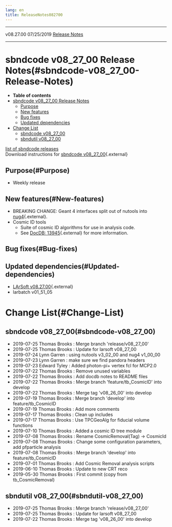 ```yaml
---
lang: en
title: ReleaseNotes082700
---
```


  ----------- ------------ -- -- ------------------------------------------------------
  v08.27.00   07/25/2019         [Release Notes](ReleaseNotes082700.html)
  ----------- ------------ -- -- ------------------------------------------------------



sbndcode v08\_27\_00 Release Notes(#sbndcode-v08_27_00-Release-Notes)
======================================================================================

-   **Table of contents**
-   [sbndcode v08\_27\_00 Release
    Notes](#sbndcode-v08_27_00-Release-Notes)
    -   [Purpose](#Purpose)
    -   [New features](#New-features)
    -   [Bug fixes](#Bug-fixes)
    -   [Updated dependencies](#Updated-dependencies)
-   [Change List](#Change-List)
    -   [sbndcode v08\_27\_00](#sbndcode-v08_27_00)
    -   [sbndutil v08\_27\_00](#sbndutil-v08_27_00)

[list of sbndcode
releases](List_of_SBND_code_releases.html)\
Download instructions for [sbndcode
v08\_27\_00](http://scisoft.fnal.gov/scisoft/bundles/sbnd/v08_27_00/sbndcode-v08_27_00.html){.external}



Purpose(#Purpose)
----------------------------------

-   Weekly release



New features(#New-features)
--------------------------------------------

-   BREAKING CHANGE: Geant 4 interfaces split out of nutools into
    [nug4](https://cdcvs.fnal.gov/redmine/projects/larsoft/wiki/Breaking_Changes#nutools-v3_02_00){.external}.
-   Cosmic ID tools
    -   Suite of cosmic ID algorithms for use in analysis code.
    -   See [DocDB:
        13945](https://sbn-docdb.fnal.gov/cgi-bin/private/RetrieveFile?docid=13945&filename=CosmicRemoval.pdf&version=1){.external}
        for more information.



Bug fixes(#Bug-fixes)
--------------------------------------



Updated dependencies(#Updated-dependencies)
------------------------------------------------------------

-   [LArSoft
    v08.27.00](https://cdcvs.fnal.gov/redmine/projects/larsoft/wiki/ReleaseNotes082700){.external}
-   larbatch v01\_51\_05



Change List(#Change-List)
==========================================



sbndcode v08\_27\_00(#sbndcode-v08_27_00)
----------------------------------------------------------

-   2019-07-25 Thomas Brooks : Merge branch \'release/v08\_27\_00\'
-   2019-07-25 Thomas Brooks : Update for larsoft v08\_27\_00
-   2019-07-24 Lynn Garren : using nutools v3\_02\_00 and nug4
    v1\_00\_00
-   2019-07-23 Lynn Garren : make sure we find pandora headers
-   2019-07-23 Edward Tyley : Added photon-pi+ vertex fcl for MCP2.0
-   2019-07-22 Thomas Brooks : Remove unused variables
-   2019-07-22 Thomas Brooks : Add docdb notes to README files
-   2019-07-22 Thomas Brooks : Merge branch \'feature/tb\_CosmicID\'
    into develop
-   2019-07-22 Thomas Brooks : Merge tag \'v08\_26\_00\' into develop
-   2019-07-19 Thomas Brooks : Merge branch \'develop\' into
    feature/tb\_CosmicID
-   2019-07-19 Thomas Brooks : Add more comments
-   2019-07-17 Thomas Brooks : Clean up includes
-   2019-07-17 Thomas Brooks : Use TPCGeoAlg for fiducial volume
    functions
-   2019-07-10 Thomas Brooks : Added a cosmic ID tree module
-   2019-07-08 Thomas Brooks : Rename CosmicRemoval(Tag) -\> CosmicId
-   2019-07-08 Thomas Brooks : Change some configuration parameters, add
    pfparticle analysis
-   2019-07-08 Thomas Brooks : Merge branch \'develop\' into
    feature/tb\_CosmicID
-   2019-07-01 Thomas Brooks : Add Cosmic Removal analysis scripts
-   2019-06-10 Thomas Brooks : Update to new CRT reco
-   2019-05-30 Thomas Brooks : First commit (copy from
    tb\_CosmicRemoval)



sbndutil v08\_27\_00(#sbndutil-v08_27_00)
----------------------------------------------------------

-   2019-07-25 Thomas Brooks : Merge branch \'release/v08\_27\_00\'
-   2019-07-25 Thomas Brooks : Update for larsoft v08\_27\_00
-   2019-07-22 Thomas Brooks : Merge tag \'v08\_26\_00\' into develop
